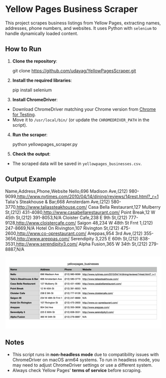 # Yellow Pages Business Scraper

This project scrapes business listings from Yellow Pages, extracting names, addresses, phone numbers, and websites. It uses Python with `selenium` to handle dynamically loaded content.

## How to Run

1. **Clone the repository**:

   git clone https://github.com/udayag/YellowPagesScraper.git

2. **Install the required libraries**:

   pip install selenium

3. **Install ChromeDriver**:
- Download ChromeDriver matching your Chrome version from [Chrome for Testing](https://googlechromelabs.github.io/chrome-for-testing/).
- Move it to `/usr/local/bin/` (or update the `CHROMEDRIVER_PATH` in the script).

4. **Run the scraper**:

   python yellowpages_scraper.py

5. **Check the output**:
- The scraped data will be saved in `yellowpages_businesses.csv`.

## Output Example

Name,Address,Phone,Website
Nello,696 Madison Ave,(212) 980-9099,http://www.nytimes.com/2010/04/14/dining/reviews/14rest.html?_r=1
Talia's Steakhouse & Bar,668 Amsterdam Ave,(212) 580-3770,http://www.taliassteakhouse.com/
Casa Bella Restaurant,127 Mulberry St,(212) 431-4080,http://www.casabellarestaurant.com/
Point Break,12 W 45th St,(212) 391-8053,N/A
Cloister Cafe,238 E 9th St,(212) 777-9128,http://www.cloistercafe.com/
Saigon 48,234 W 48th St Frnt 1,(212) 247-8669,N/A
Hotel On Rivington,107 Rivington St,(212) 475-2600,http://www.co-oprestaurant.com/
Areppas,954 3rd Ave,(212) 355-3656,http://www.areppas.com/
Serendipity 3,225 E 60th St,(212) 838-3531,http://www.serendipity3.com/
Alpha Fusion,365 W 34th St,(212) 279-8887,N/A

![Output Screenshot](output_screenshot.png)

## Notes

- This script runs in **non-headless mode** due to compatibility issues with ChromeDriver on macOS arm64 systems. To run in headless mode, you may need to adjust ChromeDriver settings or use a different system.
- Always check Yellow Pages' **terms of service** before scraping.

